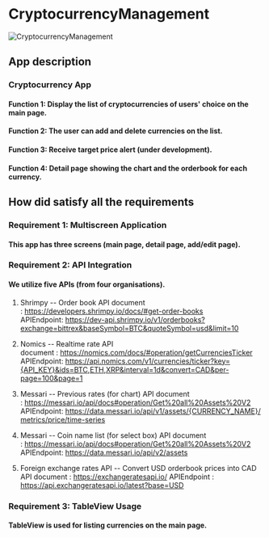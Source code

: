 # CryptocurrencyManagement
![CryptocurrencyManagement](https://user-images.githubusercontent.com/37020406/106434608-a550c180-6426-11eb-9411-a9f61f3f73ef.gif)

## App description

### Cryptocurrency App
#### Function 1: Display the list of cryptocurrencies of users' choice on the main page.
#### Function 2: The user can add and delete currencies on the list.
#### Function 3: Receive target price alert (under development).
#### Function 4: Detail page showing the chart and the orderbook for each currency.


## How did satisfy all the requirements

### Requirement 1: Multiscreen Application
#### This app has three screens (main page, detail page, add/edit page).

### Requirement 2: API Integration
#### We utilize five APIs (from four organisations).

1. Shrimpy -- Order book
API document : https://developers.shrimpy.io/docs/#get-order-books
APIEndpoint: https://dev-api.shrimpy.io/v1/orderbooks?exchange=bittrex&baseSymbol=BTC&quoteSymbol=usd&limit=10

2. Nomics -- Realtime rate
API document : https://nomics.com/docs/#operation/getCurrenciesTicker
APIEndpoint: https://api.nomics.com/v1/currencies/ticker?key={API_KEY}&ids=BTC,ETH,XRP&interval=1d&convert=CAD&per-page=100&page=1

3. Messari -- Previous rates (for chart)
API document : https://messari.io/api/docs#operation/Get%20all%20Assets%20V2
APIEndpoint: https://data.messari.io/api/v1/assets/{CURRENCY_NAME}/metrics/price/time-series

4. Messari -- Coin name list (for select box)
API document : https://messari.io/api/docs#operation/Get%20all%20Assets%20V2 
APIEndpoint: https://data.messari.io/api/v2/assets

5. Foreign exchange rates API -- Convert USD orderbook prices into CAD
API document : https://exchangeratesapi.io/
APIEndpoint : https://api.exchangeratesapi.io/latest?base=USD



### Requirement 3: TableView Usage
#### TableView is used for listing currencies on the main page.

